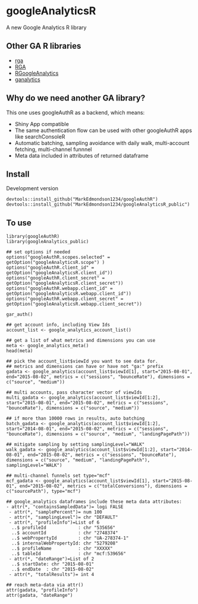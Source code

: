 # googleAnalyticsR
A new Google Analytics R library

## Other GA R libraries

* [rga](https://github.com/skardhamar/rga)
* [RGA](https://bitbucket.org/unikum/rga)
* [RGoogleAnalytics](https://github.com/Tatvic/RGoogleAnalytics)
* [ganalytics](https://github.com/jdeboer/ganalytics)

## Why do we need another GA library?

This one uses googleAuthR as a backend, which means:  
* Shiny App compatible
* The same authentication flow can be used with other googleAuthR apps like searchConsoleR
* Automatic batching, sampling avoidance with daily walk, multi-account fetching, multi-channel funnnel
* Meta data included in attributes of returned dataframe

## Install

Development version

```
devtools::install_github("MarkEdmondson1234/googleAuthR")
devtools::install_github("MarkEdmondson1234/googleAnalyticsR_public")
```
## To use

```
library(googleAuthR)
library(googleAnalytics_public)

## set options if needed
options("googleAuthR.scopes.selected" = getOption("googleAnalyticsR.scope") )
options("googleAuthR.client_id" = getOption("googleAnalyticsR.client_id"))
options("googleAuthR.client_secret" = getOption("googleAnalyticsR.client_secret"))
options("googleAuthR.webapp.client_id" = getOption("googleAnalyticsR.webapp.client_id"))
options("googleAuthR.webapp.client_secret" = getOption("googleAnalyticsR.webapp.client_secret"))

gar_auth()

## get account info, including View Ids
account_list <- google_analytics_account_list()

## get a list of what metrics and dimensions you can use
meta <- google_analytics_meta()
head(meta)

## pick the account_list$viewId you want to see data for.
## metrics and dimensions can have or have not "ga:" prefix
gadata <- google_analytics(account_list$viewId[1], start="2015-08-01", end="2015-08-02", metrics = c("sessions", "bounceRate"), dimensions = c("source", "medium"))

## multi accounts, pass character vector of viewIds
multi_gadata <- google_analytics(account_list$viewId[1:2], start="2015-08-01", end="2015-08-02", metrics = c("sessions", "bounceRate"), dimensions = c("source", "medium"))

## if more than 10000 rows in results, auto batching
batch_gadata <- google_analytics(account_list$viewId[1:2], start="2014-08-01", end="2015-08-02", metrics = c("sessions", "bounceRate"), dimensions = c("source", "medium", "landingPagePath"))

## mitigate sampling by setting samplingLevel="WALK"
walk_gadata <- google_analytics(account_list$viewId[1:2], start="2014-08-01", end="2015-08-02", metrics = c("sessions", "bounceRate"), dimensions = c("source", "medium", "landingPagePath"), samplingLevel="WALK")

## multi-channel funnels set type="mcf"
mcf_gadata <- google_analytics(account_list$viewId[1], start="2015-08-01", end="2015-08-02", metrics = c("totalConversions"), dimensions = c("sourcePath"), type="mcf")

## google_analytics dataframes include these meta data attributes:
- attr(*, "containsSampledData")= logi FALSE
 - attr(*, "samplePercent")= num 100
 - attr(*, "samplingLevel")= chr "DEFAULT"
 - attr(*, "profileInfo")=List of 6
  ..$ profileId            : chr "535656"
  ..$ accountId            : chr "2748374"
  ..$ webPropertyId        : chr "UA-278374-1"
  ..$ internalWebPropertyId: chr "5279208"
  ..$ profileName          : chr "XXXXX"
  ..$ tableId              : chr "mcf:539656"
 - attr(*, "dateRange")=List of 2
  ..$ startDate: chr "2015-08-01"
  ..$ endDate  : chr "2015-08-02"
 - attr(*, "totalResults")= int 4

## reach meta-data via attr()
attr(gadata, "profileInfo")
attr(gadata, "dateRange")

```
